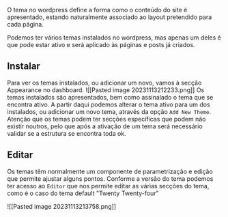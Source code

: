 O tema no wordpress define a forma como o conteúdo do site é apresentado, estando naturalmente associado ao layout pretendido para cada página. 

Podemos ter vários temas instalados no wordpress, mas apenas um deles é que pode estar ativo e será aplicado às páginas e posts já criados.

## Instalar 

Para ver os temas instalados, ou adicionar um novo, vamos à secção Appearance no dashboard. 
![[Pasted image 20231113212233.png]]
Os temas instalados são apresentados, bem como assinalado o tema que se encontra ativo. A partir daqui podemos alterar o tema ativo para um dos instalados, ou adicionar um novo tema, através da opção `Add New Theme`.
Atenção que os temas podem ter secções específicas que podem não existir noutros, pelo que após a ativação de um tema será necessário validar se a estrutura se encontra toda ok.

## Editar

Os temas têm normalmente um componente de parametrização e edição que permite ajustar alguns pontos. Conforme a versão do tema podemos ter acesso ao `Editor` que nos permite editar as várias secções do tema, como é o caso do tema default "Twenty Twenty-four"

![[Pasted image 20231113213758.png]]
